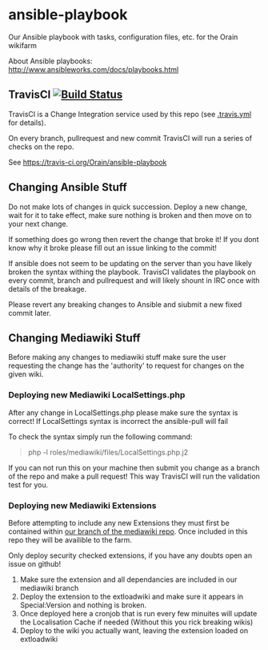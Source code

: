 ansible-playbook
================

Our Ansible playbook with tasks, configuration files, etc. for the Orain wikifarm

About Ansible playbooks: http://www.ansibleworks.com/docs/playbooks.html

TravisCI [![Build Status](https://travis-ci.org/Orain/ansible-playbook.png?branch=master)](https://travis-ci.org/Orain/ansible-playbook)
---------------------

TravisCI is a Change Integration service used by this repo (see [.travis.yml](https://github.com/Orain/ansible-playbook/blob/master/.travis.yml) for details).

On every branch, pullrequest and new commit TravisCI will run a series of checks on the repo.

See https://travis-ci.org/Orain/ansible-playbook

Changing Ansible Stuff
----------------

Do not make lots of changes in quick succession. 
Deploy a new change, 
wait for it to take effect, 
make sure nothing is broken 
and then move on to your next change.

If something does go wrong then revert the change that broke it!
If you dont know why it broke please fill out an issue linking to the commit!

If ansible does not seem to be updating on the server than you have likely broken the syntax withing the playbook.
TravisCI validates the playbook on every commit, branch and pullrequest and will likely shount in IRC once with details of the breakage.

Please revert any breaking changes to Ansible and siubmit a new fixed commit later.

Changing Mediawiki Stuff
----------------

Before making any changes to mediawiki stuff make sure the user requesting the change has the 'authority' to request for changes on the given wiki.

### Deploying new Mediawiki LocalSettings.php

After any change in LocalSettings.php please make sure the syntax is correct!
If LocalSettings syntax is incorrect the ansible-pull will fail

To check the syntax simply run the following command:
 > php -l roles/mediawiki/files/LocalSettings.php.j2

If you can not run this on your machine then submit you change as a branch of the repo and make a pull request! This way TravisCI will run the validation test for you.

### Deploying new Mediawiki Extensions

Before attempting to include any new Extensions they must first be contained within [our branch of the mediawiki repo](https://github.com/Orain/mediawiki-core).
Once included in this repo they will be availible to the farm.

Only deploy security checked extensions, if you have any doubts open an issue on github!

 1. Make sure the extension and all dependancies are included in our mediawiki branch
 2. Deploy the extension to the extloadwiki and make sure it appears in Special:Version and nothing is broken.
 3. Once deployed here a cronjob that is run every few minuites will update the Localisation Cache if needed (Without this you rick breaking wikis)
 4. Deploy to the wiki you actually want, leaving the extension loaded on extloadwiki
